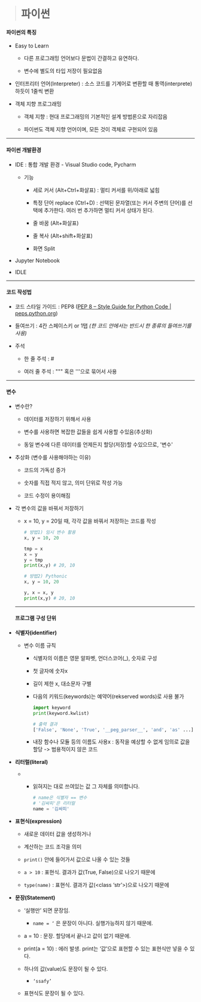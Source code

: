 > # 파이썬

#### 

#### 파이썬의 특징

- Easy to Learn
  
  - 다른 프로그래밍 언어보다 문법이 간결하고 유연하다.
  
  - 변수에 별도의 타입 저장이 필요없음

- 인터프리터 언어(Interpreter) : 소스 코드를 기계어로 변환할 때 통역(interprete) 하듯이 1줄씩 변환

- 객체 지향 프로그래밍
  
  - 객체 지향 : 현대 프로그래밍의 기본적인 설계 방법론으로 자리잡음
  
  - 파이썬도 객체 지향 언어이며, 모든 것이 객체로 구현되어 있음

----

#### 파이썬 개발환경

- IDE : 통합 개발 환경 - Visual Studio code, Pycharm
  
  - 기능
    
    - 세로 커서 (Alt+Ctrl+화살표) : 멀티 커서를 위/아래로 넓힘
    
    - 특정 단어 replace (Ctrl+D) : 선택된 문자열(또는 커서 주변의 단어)를 선택에 추가한다. 여러 번 추가하면 멀티 커서 상태가 된다.
    
    - 줄 바꿈 (Alt+화살표)
    
    - 줄 복사 (Alt+shift+화살표)
    
    - 화면 Split

- Jupyter Notebook

- IDLE

---

#### 코드 작성법

- 코드 스타일 가이드 : PEP8 ([PEP 8 – Style Guide for Python Code | peps.python.org](https://www.python.org/dev/peps/pep-0008/))

- 들여쓰기 : 4칸 스페이스키 or 1탭 *(한 코드 안에서는 반드시 한 종류의 들여쓰기를 사용)*

- 주석
  
  - 한 줄 주석 : #
  
  - 여러 줄 주석 : """ 혹은 '''으로 묶어서 사용

----

#### 변수

- 변수란?
  
  - 데이터를 저장하기 위해서 사용
  
  - 변수를 사용하면 복잡한 값들을 쉽게 사용할 수있음(추상화)
  
  - 동일 변수에 다른 데이터를 언제든지 할당(저장)할 수있으므로, '변수'

- 추상화 (변수를 사용해야하는 이유)
  
  - 코드의 가독성 증가
  
  - 숫자를 직접 적지 않고, 의미 단위로 작성 가능
  
  - 코드 수정이 용이해짐

- 각 변수의 값을 바꿔서 저장하기
  
  - x = 10, y = 20일 때, 각각 값을 바꿔서 저장하는 코드를 작성
    
    ```python
    # 방법1) 임시 변수 활용
    x, y = 10, 20
    
    tmp = x
    x = y
    y = tmp
    print(x,y) # 20, 10
    ```
    
    ```python
    # 방법2) Pythonic
    x, y = 10, 20
    
    y, x = x, y
    print(x,y) # 20, 10
    ```
  
  ----
  
  #### 프로그램 구성 단위

- **식별자(identifier)**
  
  - 변수 이름 규칙
    
    - 식별자의 이름은 영문 알파벳, 언더스코어(_), 숫자로 구성
    
    - 첫 글자에 숫자x
    
    - 길이 제한 x, 대소문자 구별
    
    - 다음의 키워드(keywords)는 예약어(rekserved words)로 사용 불가
      
      ```python
      import keyword
      print(keyword.kwlist)
      
      # 출력 결과
      ['False', 'None', 'True', '__peg_parser__', 'and', 'as' ...]
      ```
    
    - 내장 함수나 모듈 등의 이름도 사용x : 동작을 예상할 수 없게 임의로 값을 할당 -> 범용적이지 않은 코드

- **리터럴(literal)**
  
  - - 읽혀지는 대로 쓰여있는 값 그 자체를 의미합니다.
      
      ```python
      # name은 식별자 == 변수
      # '김싸피'은 리터럴
      name = '김싸피'
      ```

- **표현식(expression)**
  
  - 새로운 데이터 값을 생성하거나
  
  - 계산하는 코드 조각을 의미
  
  - `print()` 안에 들어가서 값으로 나올 수 있는 것들
  
  - `a > 10` : 표현식. 결과가 값(True, False)으로 나오기 때문에
  
  - `type(name)` : 표현식. 결과가 값(<class ‘str’>)으로 나오기 때문에

- **문장(Statement)**
  
  - ‘실행만’ 되면 문장임.
    
    - `name = ‘` 은 문장이 아니다. 실행가능하지 않기 때문에.
  
  - a = 10 : 문장. 할당에서 끝나고 값이 없기 때문에.
  
  - print(a = 10) : 에러 발생. print는 ‘값’으로 표현할 수 있는 표현식만 넣을 수 있다.
  
  - 하나의 값(value)도 문장이 될 수 있다.
    
    - `‘ssafy’`
  
  - 표현식도 문장이 될 수 있다.

